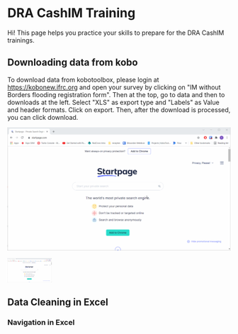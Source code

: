 # DRA CashIM Training

Hi! This page helps you practice your skills to prepare for the DRA CashIM trainings.

## Downloading data from kobo

To download data from kobotoolbox, please login at https://kobonew.ifrc.org and open your survey by clicking on "IM without Borders flooding registration form". Then at the top, go to data and then to downloads at the left. Select "XLS" as export type and "Labels" as Value and header formats. Click on export. Then, after the download is processed, you can click download.

![Downloading data from kobo](https://github.com/tijsziere/tijsziere.github.io/blob/main/images/04_DataCleaning/DownloadKoBoData.gif)

<img src="https://github.com/tijsziere/tijsziere.github.io/blob/main/images/04_DataCleaning/DownloadKoBoData.gif" width="100">

## Data Cleaning in Excel

### Navigation in Excel

